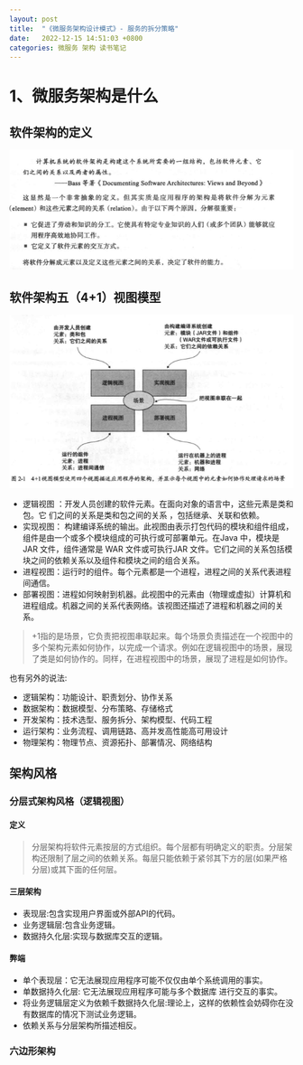 ```yaml
---
layout: post
title:  "《微服务架构设计模式》- 服务的拆分策略"
date:   2022-12-15 14:51:03 +0800
categories: 微服务 架构 读书笔记
---
```


# 1、微服务架构是什么

## 软件架构的定义
![](https://raw.githubusercontent.com/seaperson/blog-pictures/main/202212151551035.png)



## 软件架构五（4+1）视图模型
![](https://raw.githubusercontent.com/seaperson/blog-pictures/main/202212151558482.png)
- 逻辑视图 ：开发人员创建的软件元素。在面向对象的语言中，这些元素是类和包。它
们之间的关系是类和包之间的关系 ，包括继承、关联和依赖。
- 实现视图： 构建编译系统的输出。此视图由表示打包代码的模块和组件组成，组件是由一个或多个模块组成的可执行或可部署单元。在Java 中，模块是JAR 文件，组件通常是 WAR 文件或可执行JAR 文件。它们之间的关系包括模块之间的依赖关系以及组件和模块之间的组合关系。
- 进程视图：运行时的组件。每个元素都是一个进程，进程之间的关系代表进程间通信。
- 部署视图：进程如何映射到机器。此视图中的元素由（物理或虚拟）计算机和进程组成。机器之间的关系代表网络。该视图还描述了进程和机器之间的关系。

> +1指的是场景，它负责把视图串联起来。每个场景负责描述在一个视图中的多个架构元素如何协作，以完成一个请求。例如在逻辑视图中的场景，展现了类是如何协作的。同样，在进程视图中的场景，展现了进程是如何协作。

也有另外的说法:
- 逻辑架构：功能设计、职责划分、协作关系
- 数据架构：数据模型、分布策略、存储格式
- 开发架构：技术选型、服务拆分、架构模型、代码工程
- 运行架构：业务流程、调用链路、高并发高性能高可用设计
- 物理架构：物理节点、资源拓扑、部署情况、网络结构


## 架构风格

### 分层式架构风格（逻辑视图）

#### 定义
>分层架构将软件元素按层的方式组织。每个层都有明确定义的职责。分层架构还限制了层之间的依赖关系。每层只能依赖于紧邻其下方的层(如果严格分层)或其下面的任何层。

#### 三层架构
- 表现层:包含实现用户界面或外部API的代码。
- 业务逻辑层:包含业务逻辑。
- 数据持久化层:实现与数据库交互的逻辑。

#### 弊端
- 单个表现层：它无法展现应用程序可能不仅仅由单个系统调用的事实。
- 单数据持久化层: 它无法展现应用程序可能与多个数据库 进行交互的事实。
- 将业务逻辑层定义为依赖千数据持久化层:理论上，这样的依赖性会妨碍你在没有数据库的情况下测试业务逻辑。
- 依赖关系与分层架构所描述相反。

### 六边形架构


